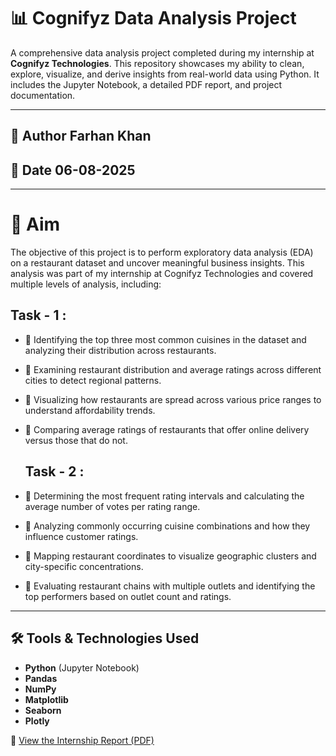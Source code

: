 # 📊 Cognifyz Data Analysis Project

A comprehensive data analysis project completed during my internship at **Cognifyz Technologies**. This repository showcases my ability to clean, explore, visualize, and derive insights from real-world data using Python. It includes the Jupyter Notebook, a detailed PDF report, and project documentation.

---

## 👤 Author **Farhan Khan**
## 📅 Date **06-08-2025**

---

# 🎯 Aim

The objective of this project is to perform exploratory data analysis (EDA) on a restaurant dataset and uncover meaningful business insights. This analysis was part of my internship at Cognifyz Technologies and covered multiple levels of analysis, including:

## Task - 1 :
- 📌 Identifying the top three most common cuisines in the dataset and analyzing their distribution across restaurants.  
- 📌 Examining restaurant distribution and average ratings across different cities to detect regional patterns.  
- 📌 Visualizing how restaurants are spread across various price ranges to understand affordability trends.  
- 📌 Comparing average ratings of restaurants that offer online delivery versus those that do not.

  ## Task - 2 :
- 📌 Determining the most frequent rating intervals and calculating the average number of votes per rating range.  
- 📌 Analyzing commonly occurring cuisine combinations and how they influence customer ratings.  
- 📌 Mapping restaurant coordinates to visualize geographic clusters and city-specific concentrations.  
- 📌 Evaluating restaurant chains with multiple outlets and identifying the top performers based on outlet count and ratings.


---

## 🛠️ Tools & Technologies Used

- **Python** (Jupyter Notebook)
- **Pandas**
- **NumPy**
- **Matplotlib**
- **Seaborn**
- **Plotly**


📌 [View the Internship Report (PDF)](./Cognifyz_Data_Analysis_Report.pdf)


